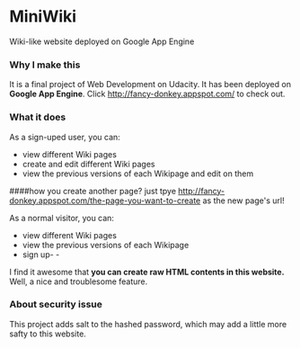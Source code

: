 # MiniWiki
Wiki-like website deployed on Google App Engine

### Why I make this
It is a final project of Web Development on Udacity. It has been deployed on **Google App Engine**. Click http://fancy-donkey.appspot.com/ to check out.

### What it does
As a sign-uped user, you can:
* view different Wiki pages
* create and edit different Wiki pages
* view the previous versions of each Wikipage and edit on them

####how you create another page?
just tpye http://fancy-donkey.appspot.com/the-page-you-want-to-create as the new page's url!

As a normal visitor, you can:
* view different Wiki pages
* view the previous versions of each Wikipage
* sign up- -

I find it awesome that **you can create raw HTML contents in this website.** Well, a nice and troublesome feature.

### About security issue
This project adds salt to the hashed password, which may add a little more safty to this website.
